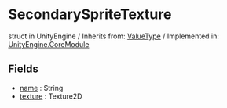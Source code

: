 # SecondarySpriteTexture
struct in UnityEngine
 / Inherits from: <a href="https://docs.unity3d.com/6000.0/Documentation/ScriptReference/ValueType.html">ValueType</a> / Implemented in: <a href="https://docs.unity3d.com/6000.0/Documentation/ScriptReference/UnityEngine.CoreModule.html">UnityEngine.CoreModule</a>

## Fields
- <a href="https://docs.unity3d.com/6000.0/Documentation/ScriptReference/SecondarySpriteTexture-name.html">name</a> : String
- <a href="https://docs.unity3d.com/6000.0/Documentation/ScriptReference/SecondarySpriteTexture-texture.html">texture</a> : Texture2D
